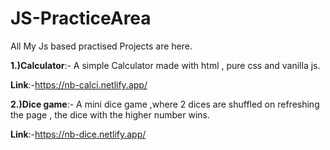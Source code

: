 # JS-PracticeArea
All My Js based practised Projects are here.

**1.)Calculator**:- A simple Calculator made with html , pure css and vanilla js.

**Link**:-https://nb-calci.netlify.app/

**2.)Dice game**:- A mini dice game ,where 2 dices are shuffled on refreshing the page , the dice with the higher number wins.

**Link**:-https://nb-dice.netlify.app/
